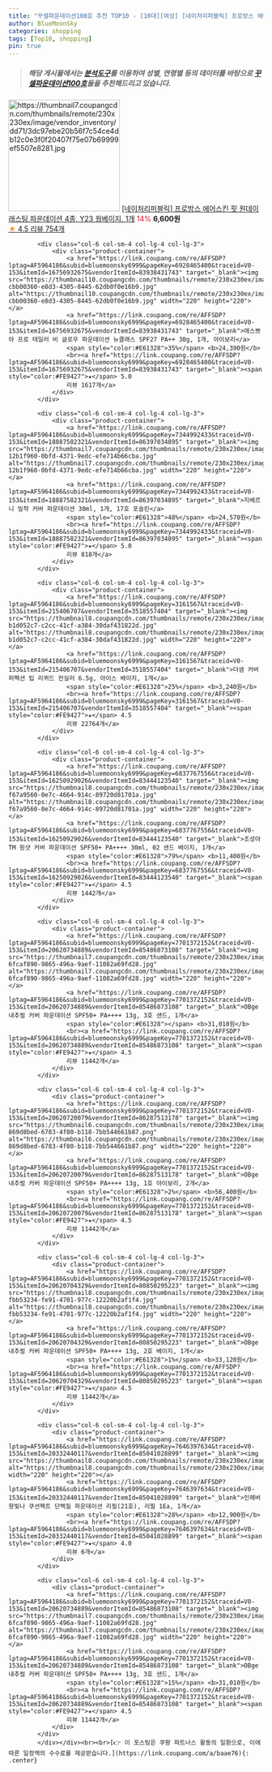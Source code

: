 ```yaml
---
title: "꾸셀파운데이션100호 추천 TOP10 - [10대][여성] [네이처리퍼블릭] 프로방스 에어스킨 핏 원데이 래스팅 파운데이션 4종, Y23 웜베이지, 1개"
author: BlueMoonSky
categories: shopping
tags: [Top10, shopping]
pin: true
---
```


> ##### 해당 게시물에서는 [**분석도구**](https://itemscout.io/)를 이용하여 **성별**, **연령별** 등의 데이터를 바탕으로 [**꾸셀파운데이션100호**](https://link.coupang.com/a/baae76)들을 추천해드리고 있습니다.
<div class="container"><div class="row">
            <div class="col-6 col-sm-4 col-lg-4 col-lg-3">
                <div class="product-container">
                    <a href="https://link.coupang.com/re/AFFSDP?lptag=AF5964186&subid=bluemoonsky6999&pageKey=7204376799&traceid=V0-153&itemId=18217090158&vendorItemId=5616714609" target="_blank"><img src="https://thumbnail7.coupangcdn.com/thumbnails/remote/230x230ex/image/vendor_inventory/dd71/3dc97ebe20b56f7c54ce4db12c0e3f0f20407f75e07b69999ef5507e8281.jpg" alt="https://thumbnail7.coupangcdn.com/thumbnails/remote/230x230ex/image/vendor_inventory/dd71/3dc97ebe20b56f7c54ce4db12c0e3f0f20407f75e07b69999ef5507e8281.jpg" width="220" height="220"></a>
                    <a href="https://link.coupang.com/re/AFFSDP?lptag=AF5964186&subid=bluemoonsky6999&pageKey=7204376799&traceid=V0-153&itemId=18217090158&vendorItemId=5616714609" target="_blank">[네이처리퍼블릭] 프로방스 에어스킨 핏 원데이 래스팅 파운데이션 4종, Y23 웜베이지, 1개</a>
                    <span style="color:#E61328">14%</span> <b>6,600원</b>
                    <br><a href="https://link.coupang.com/re/AFFSDP?lptag=AF5964186&subid=bluemoonsky6999&pageKey=7204376799&traceid=V0-153&itemId=18217090158&vendorItemId=5616714609" target="_blank"><span style="color:#FE9427">★</span> 4.5
                    리뷰 754개</a>
                </div>
            </div>
            
            <div class="col-6 col-sm-4 col-lg-4 col-lg-3">
                <div class="product-container">
                    <a href="https://link.coupang.com/re/AFFSDP?lptag=AF5964186&subid=bluemoonsky6999&pageKey=6928465400&traceid=V0-153&itemId=16756932675&vendorItemId=83938431743" target="_blank"><img src="https://thumbnail10.coupangcdn.com/thumbnails/remote/230x230ex/image/retail/images/3451183162127669-cbb00360-e8d3-4305-8445-62db0f0e16b9.jpg" alt="https://thumbnail10.coupangcdn.com/thumbnails/remote/230x230ex/image/retail/images/3451183162127669-cbb00360-e8d3-4305-8445-62db0f0e16b9.jpg" width="220" height="220"></a>
                    <a href="https://link.coupang.com/re/AFFSDP?lptag=AF5964186&subid=bluemoonsky6999&pageKey=6928465400&traceid=V0-153&itemId=16756932675&vendorItemId=83938431743" target="_blank">에스쁘아 프로 테일러 비 글로우 파운데이션 뉴클래스 SPF27 PA++ 30g, 1개, 아이보리</a>
                    <span style="color:#E61328">35%</span> <b>24,390원</b>
                    <br><a href="https://link.coupang.com/re/AFFSDP?lptag=AF5964186&subid=bluemoonsky6999&pageKey=6928465400&traceid=V0-153&itemId=16756932675&vendorItemId=83938431743" target="_blank"><span style="color:#FE9427">★</span> 5.0
                    리뷰 1617개</a>
                </div>
            </div>
            
            <div class="col-6 col-sm-4 col-lg-4 col-lg-3">
                <div class="product-container">
                    <a href="https://link.coupang.com/re/AFFSDP?lptag=AF5964186&subid=bluemoonsky6999&pageKey=7344992433&traceid=V0-153&itemId=18887582321&vendorItemId=86397034895" target="_blank"><img src="https://thumbnail7.coupangcdn.com/thumbnails/remote/230x230ex/image/retail/images/822949744750971-12b1f960-0bfd-4371-9edc-efe714b66cba.jpg" alt="https://thumbnail7.coupangcdn.com/thumbnails/remote/230x230ex/image/retail/images/822949744750971-12b1f960-0bfd-4371-9edc-efe714b66cba.jpg" width="220" height="220"></a>
                    <a href="https://link.coupang.com/re/AFFSDP?lptag=AF5964186&subid=bluemoonsky6999&pageKey=7344992433&traceid=V0-153&itemId=18887582321&vendorItemId=86397034895" target="_blank">지베르니 밀착 커버 파운데이션 30ml, 1개, 17호 포슬린</a>
                    <span style="color:#E61328">48%</span> <b>24,570원</b>
                    <br><a href="https://link.coupang.com/re/AFFSDP?lptag=AF5964186&subid=bluemoonsky6999&pageKey=7344992433&traceid=V0-153&itemId=18887582321&vendorItemId=86397034895" target="_blank"><span style="color:#FE9427">★</span> 5.0
                    리뷰 818개</a>
                </div>
            </div>
            
            <div class="col-6 col-sm-4 col-lg-4 col-lg-3">
                <div class="product-container">
                    <a href="https://link.coupang.com/re/AFFSDP?lptag=AF5964186&subid=bluemoonsky6999&pageKey=3161567&traceid=V0-153&itemId=215406707&vendorItemId=3518557404" target="_blank"><img src="https://thumbnail8.coupangcdn.com/thumbnails/remote/230x230ex/image/retail/images/5224689672813944-b1d052c7-c2cc-41cf-a384-30daf431822d.jpg" alt="https://thumbnail8.coupangcdn.com/thumbnails/remote/230x230ex/image/retail/images/5224689672813944-b1d052c7-c2cc-41cf-a384-30daf431822d.jpg" width="220" height="220"></a>
                    <a href="https://link.coupang.com/re/AFFSDP?lptag=AF5964186&subid=bluemoonsky6999&pageKey=3161567&traceid=V0-153&itemId=215406707&vendorItemId=3518557404" target="_blank">더샘 커버 퍼펙션 팁 리퀴드 컨실러 6.5g, 아이스 베이지, 1개</a>
                    <span style="color:#E61328">25%</span> <b>3,240원</b>
                    <br><a href="https://link.coupang.com/re/AFFSDP?lptag=AF5964186&subid=bluemoonsky6999&pageKey=3161567&traceid=V0-153&itemId=215406707&vendorItemId=3518557404" target="_blank"><span style="color:#FE9427">★</span> 4.5
                    리뷰 22764개</a>
                </div>
            </div>
            
            <div class="col-6 col-sm-4 col-lg-4 col-lg-3">
                <div class="product-container">
                    <a href="https://link.coupang.com/re/AFFSDP?lptag=AF5964186&subid=bluemoonsky6999&pageKey=6837767556&traceid=V0-153&itemId=16250929026&vendorItemId=83444123540" target="_blank"><img src="https://thumbnail8.coupangcdn.com/thumbnails/remote/230x230ex/image/retail/images/756772718463828-f67a9560-0e7c-4664-914c-89720d81701a.jpg" alt="https://thumbnail8.coupangcdn.com/thumbnails/remote/230x230ex/image/retail/images/756772718463828-f67a9560-0e7c-4664-914c-89720d81701a.jpg" width="220" height="220"></a>
                    <a href="https://link.coupang.com/re/AFFSDP?lptag=AF5964186&subid=bluemoonsky6999&pageKey=6837767556&traceid=V0-153&itemId=16250929026&vendorItemId=83444123540" target="_blank">조성아TM 원샷 커버 파운데이션 SPF50+ PA++++ 30ml, 02 샌드 베이지, 1개</a>
                    <span style="color:#E61328">79%</span> <b>11,400원</b>
                    <br><a href="https://link.coupang.com/re/AFFSDP?lptag=AF5964186&subid=bluemoonsky6999&pageKey=6837767556&traceid=V0-153&itemId=16250929026&vendorItemId=83444123540" target="_blank"><span style="color:#FE9427">★</span> 4.5
                    리뷰 1442개</a>
                </div>
            </div>
            
            <div class="col-6 col-sm-4 col-lg-4 col-lg-3">
                <div class="product-container">
                    <a href="https://link.coupang.com/re/AFFSDP?lptag=AF5964186&subid=bluemoonsky6999&pageKey=7701372152&traceid=V0-153&itemId=20620734889&vendorItemId=85486873108" target="_blank"><img src="https://thumbnail7.coupangcdn.com/thumbnails/remote/230x230ex/image/retail/images/284615029759658-6fcaf890-9865-496a-9aef-11082a69fd28.jpg" alt="https://thumbnail7.coupangcdn.com/thumbnails/remote/230x230ex/image/retail/images/284615029759658-6fcaf890-9865-496a-9aef-11082a69fd28.jpg" width="220" height="220"></a>
                    <a href="https://link.coupang.com/re/AFFSDP?lptag=AF5964186&subid=bluemoonsky6999&pageKey=7701372152&traceid=V0-153&itemId=20620734889&vendorItemId=85486873108" target="_blank">OBge 내추럴 커버 파운데이션 SPF50+ PA++++ 13g, 3호 샌드, 1개</a>
                    <span style="color:#E61328"></span> <b>31,010원</b>
                    <br><a href="https://link.coupang.com/re/AFFSDP?lptag=AF5964186&subid=bluemoonsky6999&pageKey=7701372152&traceid=V0-153&itemId=20620734889&vendorItemId=85486873108" target="_blank"><span style="color:#FE9427">★</span> 4.5
                    리뷰 11442개</a>
                </div>
            </div>
            
            <div class="col-6 col-sm-4 col-lg-4 col-lg-3">
                <div class="product-container">
                    <a href="https://link.coupang.com/re/AFFSDP?lptag=AF5964186&subid=bluemoonsky6999&pageKey=7701372152&traceid=V0-153&itemId=20620720079&vendorItemId=86287513178" target="_blank"><img src="https://thumbnail6.coupangcdn.com/thumbnails/remote/230x230ex/image/retail/images/6952015464234078-869d8bed-6783-4f80-b118-7bb544661b87.png" alt="https://thumbnail6.coupangcdn.com/thumbnails/remote/230x230ex/image/retail/images/6952015464234078-869d8bed-6783-4f80-b118-7bb544661b87.png" width="220" height="220"></a>
                    <a href="https://link.coupang.com/re/AFFSDP?lptag=AF5964186&subid=bluemoonsky6999&pageKey=7701372152&traceid=V0-153&itemId=20620720079&vendorItemId=86287513178" target="_blank">OBge 내추럴 커버 파운데이션 SPF50+ PA++++ 13g, 1호 아이보리, 2개</a>
                    <span style="color:#E61328">2%</span> <b>56,400원</b>
                    <br><a href="https://link.coupang.com/re/AFFSDP?lptag=AF5964186&subid=bluemoonsky6999&pageKey=7701372152&traceid=V0-153&itemId=20620720079&vendorItemId=86287513178" target="_blank"><span style="color:#FE9427">★</span> 4.5
                    리뷰 11442개</a>
                </div>
            </div>
            
            <div class="col-6 col-sm-4 col-lg-4 col-lg-3">
                <div class="product-container">
                    <a href="https://link.coupang.com/re/AFFSDP?lptag=AF5964186&subid=bluemoonsky6999&pageKey=7701372152&traceid=V0-153&itemId=20620704329&vendorItemId=80850295223" target="_blank"><img src="https://thumbnail8.coupangcdn.com/thumbnails/remote/230x230ex/image/retail/images/803751351153514-fbb53234-fe91-4701-977c-12220b2af1f4.jpg" alt="https://thumbnail8.coupangcdn.com/thumbnails/remote/230x230ex/image/retail/images/803751351153514-fbb53234-fe91-4701-977c-12220b2af1f4.jpg" width="220" height="220"></a>
                    <a href="https://link.coupang.com/re/AFFSDP?lptag=AF5964186&subid=bluemoonsky6999&pageKey=7701372152&traceid=V0-153&itemId=20620704329&vendorItemId=80850295223" target="_blank">OBge 내추럴 커버 파운데이션 SPF50+ PA++++ 13g, 2호 베이지, 1개</a>
                    <span style="color:#E61328">1%</span> <b>33,120원</b>
                    <br><a href="https://link.coupang.com/re/AFFSDP?lptag=AF5964186&subid=bluemoonsky6999&pageKey=7701372152&traceid=V0-153&itemId=20620704329&vendorItemId=80850295223" target="_blank"><span style="color:#FE9427">★</span> 4.5
                    리뷰 11442개</a>
                </div>
            </div>
            
            <div class="col-6 col-sm-4 col-lg-4 col-lg-3">
                <div class="product-container">
                    <a href="https://link.coupang.com/re/AFFSDP?lptag=AF5964186&subid=bluemoonsky6999&pageKey=7646397634&traceid=V0-153&itemId=20332440117&vendorItemId=85041028899" target="_blank"><img src="https://thumbnail8.coupangcdn.com/thumbnails/remote/230x230ex/image/vendor_inventory/273c/2b3567b1a4fe9bd4c744a41f6c18b88630a5cc5ed2a0ac396a1eb9eed261.JPG" alt="https://thumbnail8.coupangcdn.com/thumbnails/remote/230x230ex/image/vendor_inventory/273c/2b3567b1a4fe9bd4c744a41f6c18b88630a5cc5ed2a0ac396a1eb9eed261.JPG" width="220" height="220"></a>
                    <a href="https://link.coupang.com/re/AFFSDP?lptag=AF5964186&subid=bluemoonsky6999&pageKey=7646397634&traceid=V0-153&itemId=20332440117&vendorItemId=85041028899" target="_blank">인헤버 왕빛나 쿠션팩트 단백질 파운데이션 리필(21호), 리필 1Ea, 1개</a>
                    <span style="color:#E61328">28%</span> <b>12,900원</b>
                    <br><a href="https://link.coupang.com/re/AFFSDP?lptag=AF5964186&subid=bluemoonsky6999&pageKey=7646397634&traceid=V0-153&itemId=20332440117&vendorItemId=85041028899" target="_blank"><span style="color:#FE9427">★</span> 4.0
                    리뷰 6개</a>
                </div>
            </div>
            
            <div class="col-6 col-sm-4 col-lg-4 col-lg-3">
                <div class="product-container">
                    <a href="https://link.coupang.com/re/AFFSDP?lptag=AF5964186&subid=bluemoonsky6999&pageKey=7701372152&traceid=V0-153&itemId=20620734889&vendorItemId=85486873108" target="_blank"><img src="https://thumbnail7.coupangcdn.com/thumbnails/remote/230x230ex/image/retail/images/284615029759658-6fcaf890-9865-496a-9aef-11082a69fd28.jpg" alt="https://thumbnail7.coupangcdn.com/thumbnails/remote/230x230ex/image/retail/images/284615029759658-6fcaf890-9865-496a-9aef-11082a69fd28.jpg" width="220" height="220"></a>
                    <a href="https://link.coupang.com/re/AFFSDP?lptag=AF5964186&subid=bluemoonsky6999&pageKey=7701372152&traceid=V0-153&itemId=20620734889&vendorItemId=85486873108" target="_blank">OBge 내추럴 커버 파운데이션 SPF50+ PA++++ 13g, 3호 샌드, 1개</a>
                    <span style="color:#E61328">15%</span> <b>31,010원</b>
                    <br><a href="https://link.coupang.com/re/AFFSDP?lptag=AF5964186&subid=bluemoonsky6999&pageKey=7701372152&traceid=V0-153&itemId=20620734889&vendorItemId=85486873108" target="_blank"><span style="color:#FE9427">★</span> 4.5
                    리뷰 11442개</a>
                </div>
            </div>
            </div></div><br><br>[👉 이 포스팅은 쿠팡 파트너스 활동의 일환으로, 이에 따른 일정액의 수수료를 제공받습니다.](https://link.coupang.com/a/baae76){: .center}
